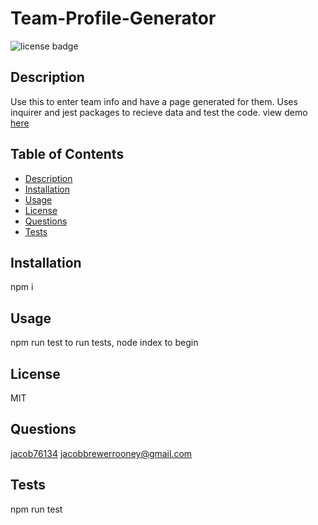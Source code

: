 # Team-Profile-Generator
![license badge](https://img.shields.io/github/license/jacob76134/team-profilegenerator)
## Description
Use this to enter team info and have a page generated for them. Uses inquirer and jest packages to recieve data and test the code.
view demo [here](https://drive.google.com/file/d/1FnGnTEW5NrA-yVrM5cB520u6sxWZsHU8/view?usp=sharing) 
## Table of Contents
- [Description](#description)
- [Installation](#installation)
- [Usage](#usage)
- [License](#license)
- [Questions](#questions)
- [Tests](#tests)
## Installation
npm i
## Usage
npm run test to run tests, node index to begin
## License
MIT
## Questions
[jacob76134](https://github.com/jacob76134)
[jacobbrewerrooney@gmail.com](mailto:jacobbrewerrooney@gmail.com)
## Tests
npm run test
